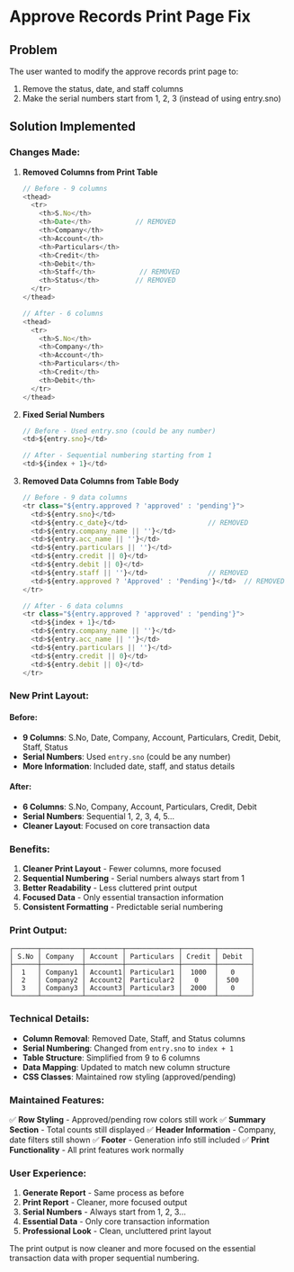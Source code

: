 # Approve Records Print Page Fix

## Problem
The user wanted to modify the approve records print page to:
1. Remove the status, date, and staff columns
2. Make the serial numbers start from 1, 2, 3 (instead of using entry.sno)

## Solution Implemented

### **Changes Made:**

1. **Removed Columns from Print Table**
   ```typescript
   // Before - 9 columns
   <thead>
     <tr>
       <th>S.No</th>
       <th>Date</th>           // REMOVED
       <th>Company</th>
       <th>Account</th>
       <th>Particulars</th>
       <th>Credit</th>
       <th>Debit</th>
       <th>Staff</th>           // REMOVED
       <th>Status</th>         // REMOVED
     </tr>
   </thead>

   // After - 6 columns
   <thead>
     <tr>
       <th>S.No</th>
       <th>Company</th>
       <th>Account</th>
       <th>Particulars</th>
       <th>Credit</th>
       <th>Debit</th>
     </tr>
   </thead>
   ```

2. **Fixed Serial Numbers**
   ```typescript
   // Before - Used entry.sno (could be any number)
   <td>${entry.sno}</td>

   // After - Sequential numbering starting from 1
   <td>${index + 1}</td>
   ```

3. **Removed Data Columns from Table Body**
   ```typescript
   // Before - 9 data columns
   <tr class="${entry.approved ? 'approved' : 'pending'}">
     <td>${entry.sno}</td>
     <td>${entry.c_date}</td>                    // REMOVED
     <td>${entry.company_name || ''}</td>
     <td>${entry.acc_name || ''}</td>
     <td>${entry.particulars || ''}</td>
     <td>${entry.credit || 0}</td>
     <td>${entry.debit || 0}</td>
     <td>${entry.staff || ''}</td>               // REMOVED
     <td>${entry.approved ? 'Approved' : 'Pending'}</td>  // REMOVED
   </tr>

   // After - 6 data columns
   <tr class="${entry.approved ? 'approved' : 'pending'}">
     <td>${index + 1}</td>
     <td>${entry.company_name || ''}</td>
     <td>${entry.acc_name || ''}</td>
     <td>${entry.particulars || ''}</td>
     <td>${entry.credit || 0}</td>
     <td>${entry.debit || 0}</td>
   </tr>
   ```

### **New Print Layout:**

#### **Before:**
- **9 Columns**: S.No, Date, Company, Account, Particulars, Credit, Debit, Staff, Status
- **Serial Numbers**: Used `entry.sno` (could be any number)
- **More Information**: Included date, staff, and status details

#### **After:**
- **6 Columns**: S.No, Company, Account, Particulars, Credit, Debit
- **Serial Numbers**: Sequential 1, 2, 3, 4, 5...
- **Cleaner Layout**: Focused on core transaction data

### **Benefits:**

1. **Cleaner Print Layout** - Fewer columns, more focused
2. **Sequential Numbering** - Serial numbers always start from 1
3. **Better Readability** - Less cluttered print output
4. **Focused Data** - Only essential transaction information
5. **Consistent Formatting** - Predictable serial numbering

### **Print Output:**

```
┌──────┬──────────┬─────────┬─────────────┬────────┬────────┐
│ S.No │ Company  │ Account │ Particulars │ Credit │ Debit  │
├──────┼──────────┼─────────┼─────────────┼────────┼────────┤
│  1   │ Company1 │ Account1│ Particular1 │  1000  │   0    │
│  2   │ Company2 │ Account2│ Particular2 │   0    │  500   │
│  3   │ Company3 │ Account3│ Particular3 │  2000  │   0    │
└──────┴──────────┴─────────┴─────────────┴────────┴────────┘
```

### **Technical Details:**

- **Column Removal**: Removed Date, Staff, and Status columns
- **Serial Numbering**: Changed from `entry.sno` to `index + 1`
- **Table Structure**: Simplified from 9 to 6 columns
- **Data Mapping**: Updated to match new column structure
- **CSS Classes**: Maintained row styling (approved/pending)

### **Maintained Features:**

✅ **Row Styling** - Approved/pending row colors still work
✅ **Summary Section** - Total counts still displayed
✅ **Header Information** - Company, date filters still shown
✅ **Footer** - Generation info still included
✅ **Print Functionality** - All print features work normally

### **User Experience:**

1. **Generate Report** - Same process as before
2. **Print Report** - Cleaner, more focused output
3. **Serial Numbers** - Always start from 1, 2, 3...
4. **Essential Data** - Only core transaction information
5. **Professional Look** - Clean, uncluttered print layout

The print output is now cleaner and more focused on the essential transaction data with proper sequential numbering.





